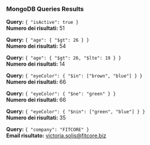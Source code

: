 ### MongoDB Queries Results

**Query:** `{ "isActive": true }`  
**Numero dei risultati:** 51

**Query:** `{ "age": { "$gt": 26 } }`  
**Numero dei risultati:** 54

**Query:** `{ "age": { "$gt": 26, "$lte": 19 } }`  
**Numero dei risultati:** 14

**Query:** `{ "eyeColor": { "$in": ["brown", "blue"] } }`  
**Numero dei risultati:** 66

**Query:** `{ "eyeColor": { "$ne": "green" } }`  
**Numero dei risultati:** 66

**Query:** `{ "eyeColor": { "$nin": ["green", "blue"] } }`  
**Numero dei risultati:** 35

**Query:** `{ "company": "FITCORE" }`  
**Email risultato:** victoria.solis@fitcore.biz
